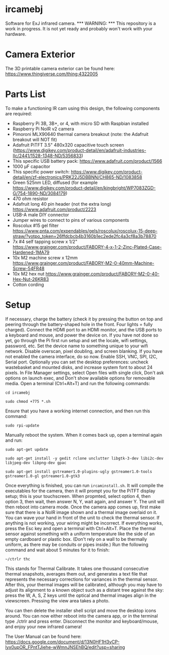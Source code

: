# ircamebj
Software for ExJ infrared camera.
*** WARNING: *** This repository is a work in progress. It is not yet ready and probably won't work with your hardware.

# Camera Exterior

The 3D printable camera exterior can be found here: https://www.thingiverse.com/thing:4322005

# Parts List

To make a functioning IR cam using this design, the following components are required:

- Raspberry Pi 3B, 3B+, or 4, with micro SD with Raspbian installed
- Raspberry Pi NoIR v2 camera
- Pimoroni MLX90640 thermal camera breakout (note: the Adafruit breakout will NOT fit)
- Adafruit PiTFT 3.5" 480x320 capacitive touch screen (https://www.digikey.com/product-detail/en/adafruit-industries-llc/2441/1528-1348-ND/5356833)
- This specific USB battery pack: https://www.adafruit.com/product/1566
- 1000 μF capacitor
- This specific power switch: https://www.digikey.com/product-detail/en/zf-electronics/PRK22J5DBBNN/CH865-ND/1083858
- Green 525nm LED, diffused (for example https://www.digikey.com/product-detail/en/kingbright/WP7083ZGD-G/754-1890-ND/3084179)
- 470 ohm resistor
- Adafruit long 40 pin header (not the extra long) https://www.adafruit.com/product/2223
- USB-A male DIY connector
- Jumper wires to connect to pins of various components
- Roscolux #15 gel filter https://www.pnta.com/expendables/gels/roscolux/roscolux-15-deep-straw/?yotpo_token=26ffdcbcb4b3160b1ec2ede2fc4a3cf8a3b78870
- 7x #4 self tapping screw x 1/2" https://www.grainger.com/product/FABORY-4-x-1-2-Zinc-Plated-Case-Hardened-1MA79
- 10x M2 machine screw x 12mm https://www.grainger.com/product/FABORY-M2-0-40mm-Machine-Screw-54FR48
- 10x M2 hex nut https://www.grainger.com/product/FABORY-M2-0-40-Hex-Nut-26KR83
- Cotton cording

# Setup

If necessary, charge the battery (check it by pressing the button on top and peering through the battery-shaped hole in the front.
Four lights = fully charged). Connect the HDMI port to an HDMI monitor, and the USB ports to a keyboard and mouse, and power the device on.
If you have not done so yet, go through the Pi first run setup and set the locale, wifi settings, password, etc. Set the device name to
something unique to your wifi network. Disable overscan, pixel doubling, and screen blanking. If you have not enabled the camera interface,
do so now. Enable SSH, VNC, SPI, I2C, Serial port. Optionally you can set the desktop preferences: uncheck wastebasket and mounted disks,
and increase system font to about 24 pixels. In File Manager settings, select Open files with single click, Don't ask options on launch
exec, and Don't show available options for removable media. Open a terminal (Ctrl+Alt+T) and run the following commands:

```
cd ircamebj

sudo chmod +775 *.sh
```

Ensure that you have a working internet connection, and then run this command:

```
sudo rpi-update
```

Manually reboot the system. When it comes back up, open a terminal again and run:

```
sudo apt-get update

sudo apt-get install -y gedit rclone unclutter libgtk-3-dev libi2c-dev libjpeg-dev libpng-dev gpac

sudo apt-get install gstreamer1.0-plugins-ugly gstreamer1.0-tools gstreamer1.0-gl gstreamer1.0-gtk3
```

Once everything is finished, you can run `ircaminstall.sh`. It will compile the executables for the camera, then it will prompt you
for the PiTFT display setup; this is your touchscreen. When propmted, select option 4, then option 3, then wait, then answer N, Y, wait
again, and answer Y. The unit will then reboot into camera mode. Once the camera app comes up, first make sure that there is a NoIR
image shown and a thermal image overlaid on it. You can wave your hand in front of the unit to check the thermal sensor. If anything
is not working, your wiring might be incorrect. If everything works, press the Esc key and open a terminal with Ctrl+Alt+T. Place the
thermal sensor against something with a uniform temperature like the side of an empty cardboard or plastic box. (Don't rely on a wall
to be thermally uniform, as there may be conduits or pipes inside.) Run the following command and wait about 5 minutes for it to finish:

```
~/ctrlr thc
```

This stands for Thermal Calibrate. It takes one thousand consecutive thermal snapshots, averages them out, and generates a text file that
represents the necessary corrections for variances in the thermal sensor. After this, your thermal images will be calibrated, although you
may have to adjust its alignment to a known object such as a distant tree against the sky: press the W, A, S, Z keys until the optical and
thermal images align in the viewscreen. Pressing the view area takes a photo.

You can then delete the installer shell script and move the desktop icons around. You can now either reboot into the camera app, or in the
terminal type ./ctrlr and press enter. Disconnect the monitor and keyboard/mouse, and enjoy your new infrared camera!

The User Manual can be found here: https://docs.google.com/document/d/13N0HF1H3yCP-lyx0upOR_FPntTJiehe-wWmnJNSEhBQ/edit?usp=sharing
